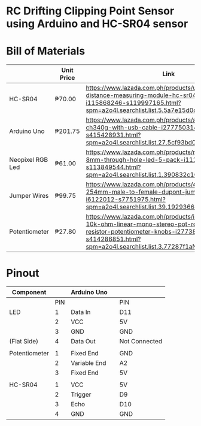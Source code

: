 # RC Drifting Clipping Point Sensor using Arduino and HC-SR04 sensor

# Bill of Materials
|                       | Unit Price | Link                                                                                                                                                                                                     |   |   |
|-----------------------|------------|----------------------------------------------------------------------------------------------------------------------------------------------------------------------------------------------------------|---|---|
| HC-SR04               | ₱70.00     | https://www.lazada.com.ph/products/ultrasonic-sensor-distance-measuring-module-hc-sr04-5-pieces-i115868246-s119997165.html?spm=a2o4l.searchlist.list.5.5a7e15d0ckr1e8&search=1                           |   |   |
| Arduino Uno           | ₱201.75    | https://www.lazada.com.ph/products/arduino-uno-r3-ch340g-with-usb-cable-i277750314-s415428931.html?spm=a2o4l.searchlist.list.27.5cf93bd03xM06H&search=1                                                  |   |   |
| Neopixel RGB Led      | ₱61.00     | https://www.lazada.com.ph/products/neopixel-diffused-8mm-through-hole-led-5-pack-i111661085-s113849544.html?spm=a2o4l.searchlist.list.1.390832c1CbpClH&search=1                                          |   |   |
| Jumper Wires          | ₱99.75     | https://www.lazada.com.ph/products/40pcs-20cm-254mm-male-to-female-dupont-jumper-wires-cables-i6122012-s7751975.html?spm=a2o4l.searchlist.list.39.19293661BcKRfL&search=1                                |   |   |
| Potentiometer         | ₱27.80     | https://www.lazada.com.ph/products/idealhere-5pcs-10k-ohm-linear-mono-stereo-pot-rotary-15mm-resistor-potentiometer-knobs-i277389259-s414286851.html?spm=a2o4l.searchlist.list.3.77287f1aNTQsn3&search=1 |   |   |

# Pinout
| Component     |     | Arduino Uno  |   |               |
|---------------|-----|--------------|---|---------------|
|               | PIN |              |   | PIN           |
| LED           | 1   | Data In      |   | D11           |
|               | 2   | VCC          |   | 5V            |
|               | 3   | GND          |   | GND           |
| (Flat Side)   | 4   | Data Out     |   | Not Connected |
|               |     |              |   |               |
| Potentiometer | 1   | Fixed End    |   | GND           |
|               | 2   | Variable End |   | A2            |
|               | 3   | Fixed End    |   | 5V            |
|               |     |              |   |               |
| HC-SR04       | 1   | VCC          |   | 5V            |
|               | 2   | Trigger      |   | D9            |
|               | 3   | Echo         |   | D10           |
|               | 4   | GND          |   | GND           |
